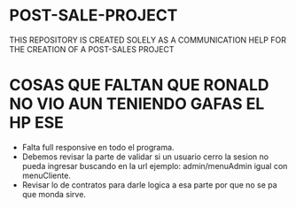 # POST-SALE-PROJECT
THIS REPOSITORY IS CREATED SOLELY AS A COMMUNICATION HELP FOR THE CREATION OF A POST-SALES PROJECT

# COSAS QUE FALTAN QUE RONALD NO VIO AUN TENIENDO GAFAS EL HP ESE
- Falta full responsive en todo el programa.
- Debemos revisar la parte de validar si un usuario cerro la sesion no pueda ingresar buscando en la url ejemplo: admin/menuAdmin igual con menuCliente.
- Revisar lo de contratos para darle logica a esa parte por que no se pa que monda sirve.

